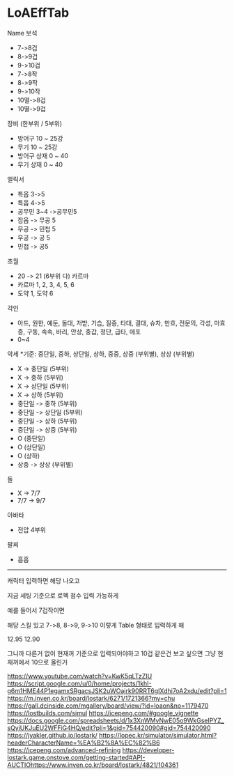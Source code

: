 # LoAEffTab
 
Name
보석
- 7->8겁
- 8->9겁
- 9->10겁
- 7->8작
- 8->9작
- 9->10작
- 10멸->8겁
- 10멸->9겁

장비 (한부위 / 5부위)
- 방어구 10 ~ 25강
- 무기 10 ~ 25강
- 방어구 상재 0 ~ 40
- 무기 상재 0 ~ 40

엘릭서
- 특옵 3->5
- 특옵 4->5
- 공무민 3~4 ->공무민5
- 잡옵 -> 무공 5
- 무공 -> 민첩 5
- 무공 -> 공 5
- 민첩 -> 공5

초월
- 20 -> 21 (6부위 다)
카르마
- 카르마 1, 2, 3, 4, 5, 6
- 도약 1, 도약 6

각인
- 아드, 원한, 예둔, 돌대, 저받, 기습, 질증, 타대, 결대, 슈차, 만흐, 전문의, 각성, 마효증, 구동, 속속, 바리, 안상, 중갑, 정단, 급타, 에포
- 0~4

악세
*기준: 중단일, 중하, 상단일, 상하, 중중, 상중 (부위별), 상상 (부위별)
- X -> 중단일 (5부위)
- X -> 중하 (5부위)
- X -> 상단일 (5부위)
- X -> 상하 (5부위)
- 중단일 -> 중하 (5부위)
- 중단일 -> 상단일 (5부위)
- 중단일 -> 상하 (5부위)
- 중단일 -> 상중 (5부위)
- O (중단일)
- O (상단일)
- O (상하)
- 상중 -> 상상 (부위별)

돌
- X -> 7/7
- 7/7 -> 9/7

아바타
- 전압 4부위

팔찌
- 흠흠

-------------------------------------------------------

캐릭터 입력하면 해당 나오고

지금 세팅 기준으로 로펙 점수 입력 가능하게

예를 들어서
7겁작이면

해당 스킬 있고 7->8, 8->9, 9->10 이렇게 Table 형태로 입력하게 해

12.95
12.90

그니까 다른거 없이 현재꺼 기준으로 입력되어야하고
10겁 같은건 보고 싶으면 그냥 현재꺼에서 10으로 올린거

https://www.youtube.com/watch?v=KwK5qLTzZIU
https://script.google.com/u/0/home/projects/1khI-g6m1HME44P1egamxSRgacsJSK2uWOajrk90RRT6gIXdhi7oA2xdu/edit?pli=1
https://m.inven.co.kr/board/lostark/6271/1721366?my=chu
https://gall.dcinside.com/mgallery/board/view/?id=loaon&no=1179470
https://lostbuilds.com/simul
https://icepeng.com/#google_vignette
https://docs.google.com/spreadsheets/d/1x3XnWMvNwE05o9WkGselPYZ_sQyiUKJuEU2WFFiG4HQ/edit?pli=1&gid=754420090#gid=754420090
https://jyakler.github.io/lostark/
https://lopec.kr/simulator/simulator.html?headerCharacterName=%EA%B2%8A%EC%82%B6
https://icepeng.com/advanced-refining
https://developer-lostark.game.onstove.com/getting-started#API-AUCTIOhttps://www.inven.co.kr/board/lostark/4821/104361

